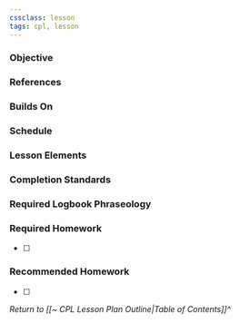 ```yaml
---
cssclass: lesson
tags: cpl, lesson
---
```

### Objective

### References

### Builds On

### Schedule

### Lesson Elements

### Completion Standards

### Required Logbook Phraseology

### Required Homework
- [ ] 

### Recommended Homework
- [ ] 

*Return to [[~ CPL Lesson Plan Outline|Table of Contents]]^*